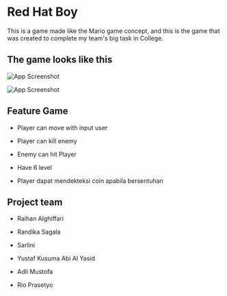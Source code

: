 
# Red Hat Boy 

This is a game made like the Mario game concept, and this is the game that was created to complete my team's big task in College.


## The game looks like this

![App Screenshot](https://raw.githubusercontent.com/alghiffari10/Project-Tubes/main/screenshot/level_screen.png)

![App Screenshot](https://github.com/alghiffari10/Project-Tubes/blob/main/screenshot/overworld_screen.png?raw=true)


## Feature Game

- Player can move with input user

- Player can kill enemy

- Enemy can hit Player

- Have 6 level

- Player dapat mendekteksi coin apabila bersentuhan


## Project team

- Raihan Alghiffari

- Randika Sagala

- Sarlini

- Yustaf Kusuma Abi Al Yasid

- Adli Mustofa

- Rio Prasetyo
